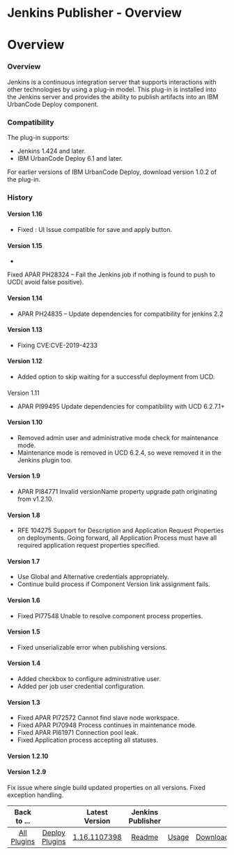 
Jenkins Publisher - Overview
============================

# Overview



### Overview





Jenkins is a continuous integration server that supports interactions with other technologies by 
using a plug-in model. This plug-in is installed into the Jenkins server and provides the ability to publish artifacts 
into an IBM UrbanCode Deploy component.


### Compatibility


The plug-in supports:


* Jenkins 1.424 and later.
* IBM 
UrbanCode Deploy 6.1 and later.


For earlier versions of IBM UrbanCode Deploy, download version 1.0.2 of the plug-in.



### History


#### Version 1.16


* Fixed : UI Issue compatible for save and apply button.


#### Version 1.15


* 
Fixed APAR PH28324 – Fail the Jenkins job if nothing is found to push to UCD( avoid false positive).


#### Version 1.14



* APAR PH24835 – Update dependencies for compatibility for jenkins 2.2


#### Version 1.13


* Fixing 
CVE:CVE-2019-4233


#### Version 1.12


* Added option to skip waiting for a successful deployment from UCD.


#### 
Version 1.11


* APAR PI99495 Update dependencies for compatibility with UCD 6.2.7.1+


#### Version 1.10


* Removed 
admin user and administrative mode check for maintenance mode.
* Maintenance mode is removed in UCD 6.2.4, so weve 
removed it in the Jenkins plugin too.


#### Version 1.9


* APAR PI84771 Invalid versionName property upgrade path 
originating from v1.2.10.


#### Version 1.8


* RFE 104275 Support for Description and Application Request Properties 
on deployments. Going forward, all Application Process must have all required application request properties specified.



#### Version 1.7


* Use Global and Alternative credentials appropriately.
* Continue build process if Component 
Version link assignment fails.


#### Version 1.6


* Fixed PI77548 Unable to resolve component process properties.



#### Version 1.5


* Fixed unserializable error when publishing versions.


#### Version 1.4


* Added checkbox to 
configure administrative user.
* Added per job user credential configuration.


#### Version 1.3


* Fixed APAR PI72572 
Cannot find slave node workspace.
* Fixed APAR PI70948 Process continues in maintenance mode.
* Fixed APAR PI61971 
Connection pool leak.
* Fixed Application process accepting all statuses.


#### Version 1.2.10


#### Version 1.2.9



Fix issue where single build updated properties on all versions. Fixed exception handling.




|Back to ...||Latest Version|Jenkins Publisher |||
| :---: | :---: | :---: | :---: | :---: | :---: |
|[All Plugins](../../index.md)|[Deploy Plugins](../README.md)|[1.16.1107398](https://raw.githubusercontent.com/UrbanCode/IBM-UCD-PLUGINS/main/files/jenkins-ud-plugin/ibm-ucdeploy-publisher-1.16.1107398.hpi)|[Readme](README.md)|[Usage](usage.md)|[Downloads](downloads.md)|
